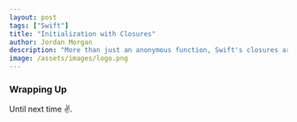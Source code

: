 ```yaml
---
layout: post
tags: ["Swift"]
title: "Initialization with Closures"
author: Jordan Morgan
description: "More than just an anonymous function, Swift's closures are extremely versatile. One such use case for them is initialization."
image: /assets/images/logo.png
---
```

### Wrapping Up

Until next time ✌️.